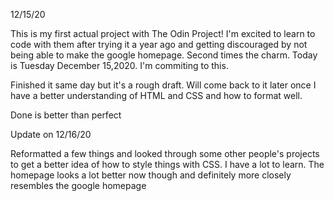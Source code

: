 12/15/20

This is my first actual project with The Odin Project! I'm excited to learn to code with them after trying it a year ago and getting discouraged by not being able to make the google homepage. Second times the charm. Today is Tuesday December 15,2020. I'm commiting to this. 


Finished it same day but it's a rough draft. Will come back to it later once I have a better understanding of HTML and CSS and how to format well. 

Done is better than perfect

Update on 12/16/20

Reformatted a few things and looked through some other people's projects to get a better idea of how to style things with CSS. I have a lot to learn. The homepage looks a lot better now though and definitely more closely resembles the google homepage
